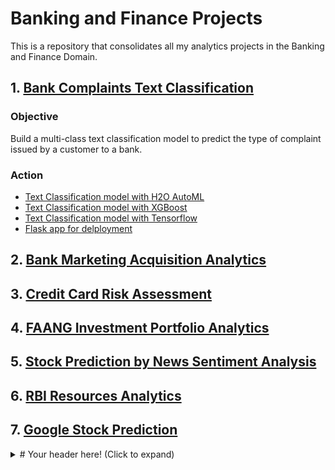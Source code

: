 # Banking and Finance Projects

This is a repository that consolidates all my analytics projects in the Banking and Finance Domain.

## 1. [Bank Complaints Text Classification](https://github.com/utkarshkant/Bank-Complaints-Text-Classification)

### Objective
Build a multi-class text classification model to predict the type of complaint issued by a customer to a bank.

### Action
- [Text Classification model with H2O AutoML](https://github.com/utkarshkant/Bank-Complaints-Text-Classification/blob/main/Text_Classification_Bank_Complaints_H2O_AutoML.ipynb)
- [Text Classification model with XGBoost](https://github.com/utkarshkant/Bank-Complaints-Text-Classification/blob/main/Text_Classification_Bank_Complaints_Inference.ipynb)
- [Text Classification model with Tensorflow](https://github.com/utkarshkant/Bank-Complaints-Text-Classification/blob/main/Bank_Complaints_Multiclass_Text_Classifier_Tensorflow.ipynb)
- [Flask app for delployment](https://github.com/utkarshkant/Bank-Complaints-Text-Classification/tree/main/Bank%20Complaints)
 

## 2. [Bank Marketing Acquisition Analytics](https://github.com/utkarshkant/Bank-Marketing-Acquisition-Analytics)

## 3. [Credit Card Risk Assessment](https://github.com/utkarshkant/Credit-Card-Risk-Assessment)

## 4. [FAANG Investment Portfolio Analytics](https://github.com/utkarshkant/FAANG-Investment-Portfolio-Analytics)

## 5. [Stock Prediction by News Sentiment Analysis](https://github.com/utkarshkant/Stock-Prediction-by-News-Sentiment-Analysis)

## 6. [RBI Resources Analytics](https://github.com/utkarshkant/RBI-Resources-Analytics)

## 7. [Google Stock Prediction](https://github.com/utkarshkant/Google-Stock-Prediction)

<details>
  <summary># Your header here! (Click to expand)</summary>
  Your content here...
  > markup like blockquote's should even work on github!
  more content here...
</details>

